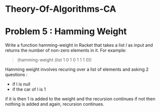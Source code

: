 # Theory-Of-Algorithms-CA
# Problem 5 : Hamming Weight


Write a function hamming-weight in Racket that takes a list $l$ as input and returns the number of non-zero elements in it.
For example:
> (hamming-weight (list 1 0 1 0 1 1 1 0))

Hamming weight involves recuring over a list of elements and asking 2 questions :
* if l is null
* if the car of l is 1

if it is then 1 is added to the weight and the recursion continues
if not then nothing is added and again, recursion continues.



